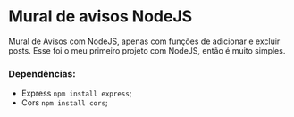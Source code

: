# Mural de avisos NodeJS

Mural de Avisos com NodeJS, apenas com funções de adicionar e excluir posts.
Esse foi o meu primeiro projeto com NodeJS, então é muito simples.

### Dependências:
- Express `npm install express`;
- Cors `npm install cors`;
